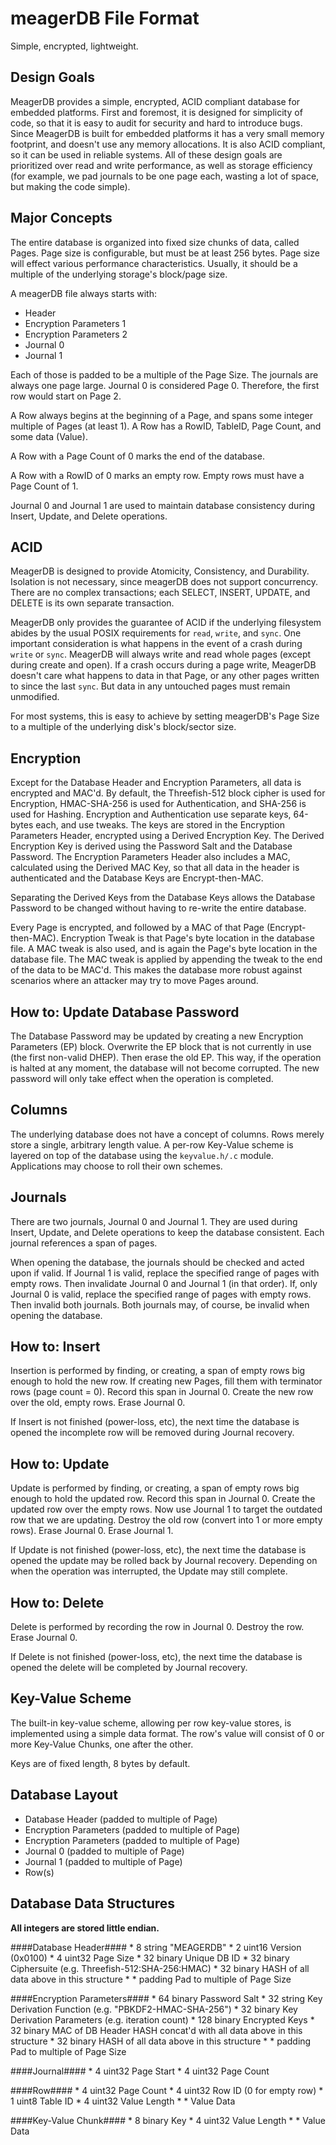 meagerDB File Format
==========================

Simple, encrypted, lightweight.

Design Goals
------------
MeagerDB provides a simple, encrypted, ACID compliant database for embedded platforms.  First and foremost, it is designed for simplicity of code, so that it is easy to audit for security and hard to introduce bugs.  Since MeagerDB is built for embedded platforms it has a very small memory footprint, and doesn't use any memory allocations.  It is also ACID compliant, so it can be used in reliable systems.  All of these design goals are prioritized over read and write performance, as well as storage efficiency (for example, we pad journals to be one page each, wasting a lot of space, but making the code simple).



Major Concepts
--------------

The entire database is organized into fixed size chunks of data, called Pages.  Page size is configurable, but must be at least 256 bytes.  Page size will effect various performance characteristics.  Usually, it should be a multiple of the underlying storage's block/page size.

A meagerDB file always starts with:

 * Header
 * Encryption Parameters 1
 * Encryption Parameters 2
 * Journal 0
 * Journal 1

Each of those is padded to be a multiple of the Page Size.  The journals are always one page large.  Journal 0 is considered Page 0.  Therefore, the first row would start on Page 2.

A Row always begins at the beginning of a Page, and spans some integer multiple of Pages (at least 1).  A Row has a RowID, TableID, Page Count, and some data (Value).

A Row with a Page Count of 0 marks the end of the database.

A Row with a RowID of 0 marks an empty row.  Empty rows must have a Page Count of 1.

Journal 0 and Journal 1 are used to maintain database consistency during Insert, Update, and Delete operations.



ACID
----

MeagerDB is designed to provide Atomicity, Consistency, and Durability.  Isolation is not necessary, since meagerDB does not support concurrency.  There are no complex transactions; each SELECT, INSERT, UPDATE, and DELETE is its own separate transaction.

MeagerDB only provides the guarantee of ACID if the underlying filesystem abides by the usual POSIX requirements for `read`, `write`, and `sync`.  One important consideration is what happens in the event of a crash during `write` or `sync`.  MeagerDB will always write and read whole pages (except during create and open).  If a crash occurs during a page write, MeagerDB doesn't care what happens to data in that Page, or any other pages written to since the last `sync`.  But data in any untouched pages must remain unmodified.

For most systems, this is easy to achieve by setting meagerDB's Page Size to a multiple of the underlying disk's block/sector size.



Encryption
----------
Except for the Database Header and Encryption Parameters, all data is encrypted and MAC'd.  By default, the Threefish-512 block cipher is used for Encryption, HMAC-SHA-256 is used for Authentication, and SHA-256 is used for Hashing.  Encryption and Authentication use separate keys, 64-bytes each, and use tweaks.  The keys are stored in the Encryption Parameters Header, encrypted using a Derived Encryption Key.  The Derived Encryption Key is derived using the Password Salt and the Database Password.  The Encryption Parameters Header also includes a MAC, calculated using the Derived MAC Key, so that all data in the header is authenticated and the Database Keys are Encrypt-then-MAC.

Separating the Derived Keys from the Database Keys allows the Database Password to be changed without having to re-write the entire database.

Every Page is encrypted, and followed by a MAC of that Page (Encrypt-then-MAC).  Encryption Tweak is that Page's byte location in the database file.  A MAC tweak is also used, and is again the Page's byte location in the database file.  The MAC tweak is applied by appending the tweak to the end of the data to be MAC'd.  This makes the database more robust against scenarios where an attacker may try to move Pages around.



How to: Update Database Password
------------------------

The Database Password may be updated by creating a new Encryption Parameters (EP) block.  Overwrite the EP block that is not currently in use (the first non-valid DHEP).  Then erase the old EP.  This way, if the operation is halted at any moment, the database will not become corrupted.  The new password will only take effect when the operation is completed.



Columns
-------

The underlying database does not have a concept of columns.  Rows merely store a single, arbitrary length value.  A per-row Key-Value scheme is layered on top of the database using the `keyvalue.h/.c` module.  Applications may choose to roll their own schemes.



Journals
--------

There are two journals, Journal 0 and Journal 1.  They are used during Insert, Update, and Delete operations to keep the database consistent.  Each journal references a span of pages.

When opening the database, the journals should be checked and acted upon if valid.  If Journal 1 is valid, replace the specified range of pages with empty rows.  Then invalidate Journal 0 and Journal 1 (in that order).  If, only Journal 0 is valid, replace the specified range of pages with empty rows.  Then invalid both journals.  Both journals may, of course, be invalid when opening the database.



How to: Insert
------

Insertion is performed by finding, or creating, a span of empty rows big enough to hold the new row.  If creating new Pages, fill them with terminator rows (page count = 0).  Record this span in Journal 0.  Create the new row over the old, empty rows.  Erase Journal 0.

If Insert is not finished (power-loss, etc), the next time the database is opened the incomplete row will be removed during Journal recovery.



How to: Update
------

Update is performed by finding, or creating, a span of empty rows big enough to hold the updated row.  Record this span in Journal 0.  Create the updated row over the empty rows.  Now use Journal 1 to target the outdated row that we are updating.  Destroy the old row (convert into 1 or more empty rows).  Erase Journal 0.  Erase Journal 1.

If Update is not finished (power-loss, etc), the next time the database is opened the update may be rolled back by Journal recovery.  Depending on when the operation was interrupted, the Update may still complete.



How to: Delete
------

Delete is performed by recording the row in Journal 0.  Destroy the row.  Erase Journal 0.

If Delete is not finished (power-loss, etc), the next time the database is opened the delete will be completed by Journal recovery.



Key-Value Scheme
----------------
The built-in key-value scheme, allowing per row key-value stores, is implemented using a simple data format.  The row's value will consist of 0 or more Key-Value Chunks, one after the other.

Keys are of fixed length, 8 bytes by default.


Database Layout
---------------
   * Database Header (padded to multiple of Page)
   * Encryption Parameters (padded to multiple of Page)
   * Encryption Parameters (padded to multiple of Page)
   * Journal 0 (padded to multiple of Page)
   * Journal 1 (padded to multiple of Page)
   * Row(s)



Database Data Structures
------------------------

**All integers are stored little endian.**


####Database Header####
	* 8   string   "MEAGERDB"
	* 2   uint16   Version (0x0100)
	* 4   uint32   Page Size
	* 32  binary   Unique DB ID
	* 32  binary   Ciphersuite (e.g. Threefish-512:SHA-256:HMAC)
	* 32  binary   HASH of all data above in this structure
	* *   padding  Pad to multiple of Page Size


####Encryption Parameters####
	* 64  binary   Password Salt
	* 32  string   Key Derivation Function (e.g. "PBKDF2-HMAC-SHA-256")
	* 32  binary   Key Derivation Parameters (e.g. iteration count)
	* 128 binary   Encrypted Keys
	* 32  binary   MAC of DB Header HASH concat'd with all data above in this structure
	* 32  binary   HASH of all data above in this structure
	* *   padding  Pad to multiple of Page Size


####Journal####
	* 4   uint32   Page Start
	* 4   uint32   Page Count


####Row####
	* 4   uint32   Page Count
	* 4   uint32   Row ID  (0 for empty row)
	* 1   uint8    Table ID
	* 4   uint32   Value Length
	* *            Value Data


####Key-Value Chunk####
	* 8   binary   Key
	* 4   uint32   Value Length
	* *            Value Data
